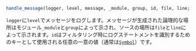 ```julia
handle_message(logger, level, message, _module, group, id, file, line; key1=val1, ...)
```

`logger`に`level`でメッセージをログします。メッセージが生成された論理的な場所はモジュール`_module`と`group`によって示され、ソースの場所は`file`と`line`によって示されます。`id`はフィルタリング時にログステートメントを識別するためのキーとして使用される任意の一意の値（通常は[`Symbol`](@ref)）です。

